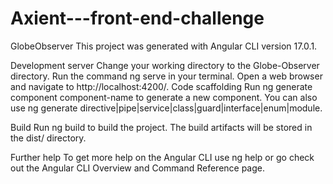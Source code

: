 # Axient---front-end-challenge

GlobeObserver
This project was generated with Angular CLI version 17.0.1.

Development server
Change your working directory to the Globe-Observer directory.
Run the command ng serve in your terminal.
Open a web browser and navigate to http://localhost:4200/.
Code scaffolding
Run ng generate component component-name to generate a new component. You can also use ng generate directive|pipe|service|class|guard|interface|enum|module.

Build
Run ng build to build the project. The build artifacts will be stored in the dist/ directory.

Further help
To get more help on the Angular CLI use ng help or go check out the Angular CLI Overview and Command Reference page.
